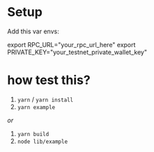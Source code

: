 # Setup


Add this var envs:

export RPC_URL="your_rpc_url_here"
export PRIVATE_KEY="your_testnet_private_wallet_key"


# how test this?

1. `yarn` / `yarn install`
1. `yarn example`

*or*

1. `yarn build`
2. `node lib/example`
